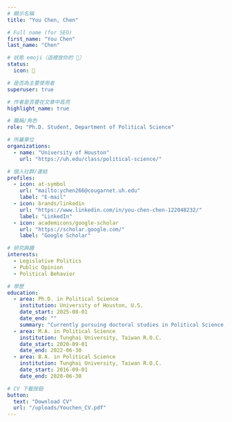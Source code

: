 ```yaml
---
# 顯示名稱
title: "You Chen, Chen"

# Full name (for SEO)
first_name: "You Chen"
last_name: "Chen"

# 狀態 emoji（這裡放你的 🐶）
status:
  icon: 🐶

# 是否為主要使用者
superuser: true

# 作者是否要在文章中高亮
highlight_name: true

# 職稱/角色
role: "Ph.D. Student, Department of Political Science"

# 所屬單位
organizations:
  - name: "University of Houston"
    url: "https://uh.edu/class/political-science/"

# 個人社群/連結
profiles:
  - icon: at-symbol
    url: "mailto:ychen266@cougarnet.uh.edu"
    label: "E-mail"
  - icon: brands/linkedin
    url: "https://www.linkedin.com/in/you-chen-chen-122048232/"
    label: "LinkedIn"
  - icon: academicons/google-scholar
    url: "https://scholar.google.com/"
    label: "Google Scholar"

# 研究興趣
interests:
  - Legislative Politics
  - Public Opinion
  - Political Behavior

# 學歷
education:
  - area: Ph.D. in Political Science
    institution: University of Houston, U.S.
    date_start: 2025-08-01
    date_end: ""
    summary: "Currently pursuing doctoral studies in Political Science, focusing on legislative politics, public opinion, and political behavior."
  - area: M.A. in Political Science
    institution: Tunghai University, Taiwan R.O.C.
    date_start: 2020-09-01
    date_end: 2022-06-30
  - area: B.A. in Political Science
    institution: Tunghai University, Taiwan R.O.C.
    date_start: 2016-09-01
    date_end: 2020-06-30

# CV 下載按鈕
button:
  text: "Download CV"
  url: "/uploads/Youchen_CV.pdf"
---
```

